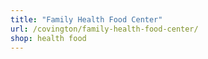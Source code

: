 ```yaml
---
title: "Family Health Food Center"
url: /covington/family-health-food-center/
shop: health food
---
```

